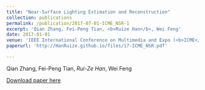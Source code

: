 ```yaml
---
title: "Near-Surface Lighting Estimation and Reconstruction"
collection: publications
permalink: /publication/2017-07-01-ICME_NSR-1
excerpt: 'Qian Zhang, Fei-Peng Tian, <b>Ruize Han</b>, Wei Feng'
date: 2017-01-01
venue: 'IEEE International Conference on Multimedia and Expo (<b>ICME</b>)'
paperurl: 'http://HanRuize.github.io/files/17-ICME_NSR.pdf'

---
```

Qian Zhang, Fei-Peng Tian, <i>Rui-Ze Han</i>, Wei Feng

[Download paper here](http://HanRuize.github.io/files/17-ICME_NSR.pdf)

